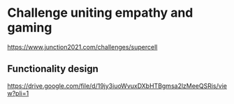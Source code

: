 # Challenge uniting empathy and gaming
https://www.junction2021.com/challenges/supercell

## Functionality design
https://drive.google.com/file/d/19jy3iuoWvuxDXbHTBgmsa2lzMeeQSRis/view?pli=1
